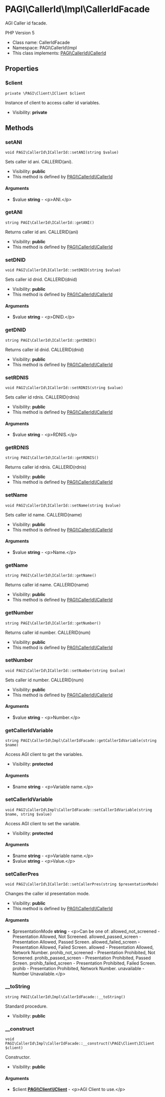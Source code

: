 PAGI\CallerId\Impl\CallerIdFacade
===============

AGI Caller id facade.

PHP Version 5


* Class name: CallerIdFacade
* Namespace: PAGI\CallerId\Impl
* This class implements: [PAGI\CallerId\ICallerId](PAGI-CallerId-ICallerId.md)




Properties
----------


### $client

    private \PAGI\Client\IClient $client

Instance of client to access caller id variables.



* Visibility: **private**


Methods
-------


### setANI

    void PAGI\CallerId\ICallerId::setANI(string $value)

Sets caller id ani. CALLERID(ani).



* Visibility: **public**
* This method is defined by [PAGI\CallerId\ICallerId](PAGI-CallerId-ICallerId.md)


#### Arguments
* $value **string** - &lt;p&gt;ANI.&lt;/p&gt;



### getANI

    string PAGI\CallerId\ICallerId::getANI()

Returns caller id ani. CALLERID(ani)



* Visibility: **public**
* This method is defined by [PAGI\CallerId\ICallerId](PAGI-CallerId-ICallerId.md)




### setDNID

    void PAGI\CallerId\ICallerId::setDNID(string $value)

Sets caller id dnid. CALLERID(dnid)



* Visibility: **public**
* This method is defined by [PAGI\CallerId\ICallerId](PAGI-CallerId-ICallerId.md)


#### Arguments
* $value **string** - &lt;p&gt;DNID.&lt;/p&gt;



### getDNID

    string PAGI\CallerId\ICallerId::getDNID()

Returns caller id dnid. CALLERID(dnid)



* Visibility: **public**
* This method is defined by [PAGI\CallerId\ICallerId](PAGI-CallerId-ICallerId.md)




### setRDNIS

    void PAGI\CallerId\ICallerId::setRDNIS(string $value)

Sets caller id rdnis. CALLERID(rdnis)



* Visibility: **public**
* This method is defined by [PAGI\CallerId\ICallerId](PAGI-CallerId-ICallerId.md)


#### Arguments
* $value **string** - &lt;p&gt;RDNIS.&lt;/p&gt;



### getRDNIS

    string PAGI\CallerId\ICallerId::getRDNIS()

Returns caller id rdnis. CALLERID(rdnis)



* Visibility: **public**
* This method is defined by [PAGI\CallerId\ICallerId](PAGI-CallerId-ICallerId.md)




### setName

    void PAGI\CallerId\ICallerId::setName(string $value)

Sets caller id name. CALLERID(name)



* Visibility: **public**
* This method is defined by [PAGI\CallerId\ICallerId](PAGI-CallerId-ICallerId.md)


#### Arguments
* $value **string** - &lt;p&gt;Name.&lt;/p&gt;



### getName

    string PAGI\CallerId\ICallerId::getName()

Returns caller id name. CALLERID(name)



* Visibility: **public**
* This method is defined by [PAGI\CallerId\ICallerId](PAGI-CallerId-ICallerId.md)




### getNumber

    string PAGI\CallerId\ICallerId::getNumber()

Returns caller id number. CALLERID(num)



* Visibility: **public**
* This method is defined by [PAGI\CallerId\ICallerId](PAGI-CallerId-ICallerId.md)




### setNumber

    void PAGI\CallerId\ICallerId::setNumber(string $value)

Sets caller id number. CALLERID(num)



* Visibility: **public**
* This method is defined by [PAGI\CallerId\ICallerId](PAGI-CallerId-ICallerId.md)


#### Arguments
* $value **string** - &lt;p&gt;Number.&lt;/p&gt;



### getCallerIdVariable

    string PAGI\CallerId\Impl\CallerIdFacade::getCallerIdVariable(string $name)

Access AGI client to get the variables.



* Visibility: **protected**


#### Arguments
* $name **string** - &lt;p&gt;Variable name.&lt;/p&gt;



### setCallerIdVariable

    void PAGI\CallerId\Impl\CallerIdFacade::setCallerIdVariable(string $name, string $value)

Access AGI client to set the variable.



* Visibility: **protected**


#### Arguments
* $name **string** - &lt;p&gt;Variable name.&lt;/p&gt;
* $value **string** - &lt;p&gt;Value.&lt;/p&gt;



### setCallerPres

    void PAGI\CallerId\ICallerId::setCallerPres(string $presentationMode)

Changes the caller id presentation mode.



* Visibility: **public**
* This method is defined by [PAGI\CallerId\ICallerId](PAGI-CallerId-ICallerId.md)


#### Arguments
* $presentationMode **string** - &lt;p&gt;Can be one of:
allowed_not_screened - Presentation Allowed, Not Screened.
allowed_passed_screen - Presentation Allowed, Passed Screen.
allowed_failed_screen - Presentation Allowed, Failed Screen.
allowed - Presentation Allowed, Network Number.
prohib_not_screened - Presentation Prohibited, Not Screened.
prohib_passed_screen - Presentation Prohibited, Passed Screen.
prohib_failed_screen - Presentation Prohibited, Failed Screen.
prohib - Presentation Prohibited, Network Number.
unavailable - Number Unavailable.&lt;/p&gt;



### __toString

    string PAGI\CallerId\Impl\CallerIdFacade::__toString()

Standard procedure.



* Visibility: **public**




### __construct

    void PAGI\CallerId\Impl\CallerIdFacade::__construct(\PAGI\Client\IClient $client)

Constructor.



* Visibility: **public**


#### Arguments
* $client **[PAGI\Client\IClient](PAGI-Client-IClient.md)** - &lt;p&gt;AGI Client to use.&lt;/p&gt;


